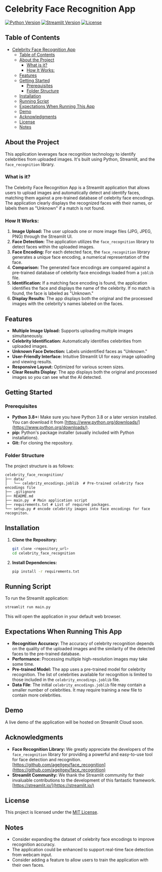 # Celebrity Face Recognition App

[![Python Version](https://img.shields.io/badge/python-3.8%2B-blue.svg)](https://www.python.org/)
[![Streamlit Version](https://img.shields.io/badge/streamlit-1.20.0%2B-green.svg)](https://streamlit.io/)
[![License](https://img.shields.io/badge/license-MIT-yellow.svg)](LICENSE)

## Table of Contents

- [Celebrity Face Recognition App](#celebrity-face-recognition-app)
  - [Table of Contents](#table-of-contents)
  - [About the Project](#about-the-project)
    - [What is it?](#what-is-it)
    - [How It Works:](#how-it-works)
  - [Features](#features)
  - [Getting Started](#getting-started)
    - [Prerequisites](#prerequisites)
    - [Folder Structure](#folder-structure)
  - [Installation](#installation)
  - [Running Script](#running-script)
  - [Expectations When Running This App](#expectations-when-running-this-app)
  - [Demo](#demo)
  - [Acknowledgments](#acknowledgments)
  - [License](#license)
  - [Notes](#notes)

## About the Project

This application leverages face recognition technology to identify celebrities from uploaded images.  It's built using Python, Streamlit, and the `face_recognition` library.

### What is it?

The Celebrity Face Recognition App is a Streamlit application that allows users to upload images and automatically detect and identify faces, matching them against a pre-trained database of celebrity face encodings. The application clearly displays the recognized faces with their names, or labels them as "Unknown" if a match is not found.

### How It Works:

1.  **Image Upload:** The user uploads one or more image files (JPG, JPEG, PNG) through the Streamlit UI.
2.  **Face Detection:** The application utilizes the `face_recognition` library to detect faces within the uploaded images.
3.  **Face Encoding:** For each detected face, the `face_recognition` library generates a unique face encoding, a numerical representation of the face.
4.  **Comparison:**  The generated face encodings are compared against a pre-trained database of celebrity face encodings loaded from a `joblib` file.
5.  **Identification:** If a matching face encoding is found, the application identifies the face and displays the name of the celebrity. If no match is found, the face is labeled as "Unknown."
6. **Display Results**: The app displays both the original and the processed images with the celebrity's names labeled on the faces.

## Features

*   **Multiple Image Upload:** Supports uploading multiple images simultaneously.
*   **Celebrity Identification:** Automatically identifies celebrities from uploaded images.
*   **Unknown Face Detection:**  Labels unidentified faces as "Unknown."
*   **User-Friendly Interface:**  Intuitive Streamlit UI for easy image uploading and viewing results.
*   **Responsive Layout:** Optimized for various screen sizes.
*   **Clear Results Display**: The app displays both the original and processed images so you can see what the AI detected.

## Getting Started

### Prerequisites

*   **Python 3.8+:**  Make sure you have Python 3.8 or a later version installed.  You can download it from [https://www.python.org/downloads/](https://www.python.org/downloads/).
*   **pip:**  Python's package installer (usually included with Python installations).
*   **Git:**  For cloning the repository.

### Folder Structure

The project structure is as follows:

```
celebrity_face_recognition/
├── data/
│   └── celebrity_encodings.joblib  # Pre-trained celebrity face encodings file
├── .gitignore
├── README.md
├── main.py  # Main application script
├── requirements.txt # List of required packages.
└── setup.py # encode celebrity images into face encodings for face recogniton.
```

## Installation

1.  **Clone the Repository:**
    ```bash
    git clone <repository_url>
    cd celebrity_face_recognition
    ```

2.  **Install Dependencies:**
    ```bash
    pip install -r requirements.txt
    ```

## Running Script

To run the Streamlit application:

```bash
streamlit run main.py
```

This will open the application in your default web browser.

## Expectations When Running This App

*   **Recognition Accuracy:** The accuracy of celebrity recognition depends on the quality of the uploaded images and the similarity of the detected faces to the pre-trained database.
*   **Performance:**  Processing multiple high-resolution images may take some time.
*   **Pre-trained Model:** The app uses a pre-trained model for celebrity recognition.  The list of celebrities available for recognition is limited to those included in the `celebrity_encodings.joblib` file.
*   **Data File**:  The initial `celebrity_encodings.joblib` file may contain a smaller number of celebrities.  It may require training a new file to contain more celebrities.

## Demo

A live demo of the application will be hosted on Streamlit Cloud soon.

## Acknowledgments

*   **Face Recognition Library:**  We greatly appreciate the developers of the `face_recognition` library for providing a powerful and easy-to-use tool for face detection and recognition.  [https://github.com/ageitgey/face_recognition](https://github.com/ageitgey/face_recognition)
*   **Streamlit Community:** We thank the Streamlit community for their invaluable contributions to the development of this fantastic framework. [https://streamlit.io/](https://streamlit.io/)

## License

This project is licensed under the [MIT License](LICENSE).

## Notes

*   Consider expanding the dataset of celebrity face encodings to improve recognition accuracy.
*   The application could be enhanced to support real-time face detection from webcam input.
*   Consider adding a feature to allow users to train the application with their own faces.
  
